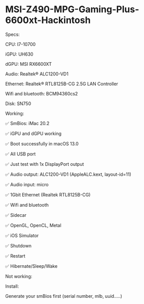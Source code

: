 # MSI-Z490-MPG-Gaming-Plus-6600xt-Hackintosh

Specs:

CPU: I7-10700

iGPU: UH630

dGPU: MSI RX6600XT

Audio: Realtek® ALC1200-VD1

Ethernet: Realtek® RTL8125B-CG 2.5G LAN Controller

Wifi and bluetooth: BCM94360cs2

Disk: SN750

Working:

✅ SmBios: iMac 20.2

✅ iGPU and dGPU working

✅ Boot successfully in macOS 13.0

✅ All USB port

✅ Just test with 1x DisplayPort output

✅ Audio output: ALC1200-VD1 (AppleALC.kext, layout-id=11)

✅ Audio input: micro

✅ 1Gbit Ethernet (Realtek RTL8125B-CG)

✅ Wifi and bluetooth

✅ Sidecar

✅ OpenGL, OpenCL, Metal

✅ iOS Simulator

✅ Shutdown

✅ Restart

✅ Hibernate/Sleep/Wake

Not working:

Install:

Generate your smBios first (serial number, mlb, uuid.....)
